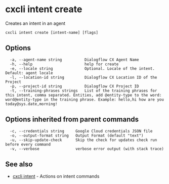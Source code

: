 # cxcli intent create

Creates an intent in an agent

```
cxcli intent create [intent-name] [flags]
```

## Options

```
  -a, --agent-name string          Dialogflow CX Agent Name
  -h, --help                       help for create
  -e, --locale string              Optional. Locale of the intent. Default: agent locale
  -l, --location-id string         Dialogflow CX Location ID of the Project
  -p, --project-id string          Dialogflow CX Project ID
  -t, --training-phrases strings   List of the training phrases for this intent, comma separated. Entities, add @entity-type to the word: word@entity-type in the training phrase. Example: hello,hi how are you today@sys.date,morning!
```

## Options inherited from parent commands

```
  -c, --credentials string     Google Cloud credentials JSON file
  -o, --output-format string   Output Format (default "text")
  -u, --skip-update-check      Skip the check for updates check run before every command
  -v, --verbose                verbose error output (with stack trace)
```

## See also

* [cxcli intent](/cmd/cxcli_intent/)	 - Actions on intent commands

